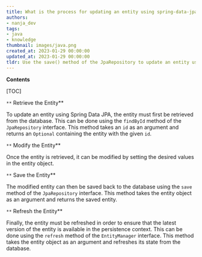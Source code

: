 ```yaml
---
title: What is the process for updating an entity using spring-data-jpa?
authors:
- nanja_dev
tags:
- java
- knowledge
thumbnail: images/java.png
created_at: 2023-01-29 00:00:00
updated_at: 2023-01-29 00:00:00
tldr: Use the save() method of the JpaRepository to update an entity using spring-data-jpa in Java.
---
```


**Contents**

[TOC]

`**` Retrieve the Entity**

To update an entity using Spring Data JPA, the entity must first be retrieved from the database. This can be done using the `findById` method of the `JpaRepository` interface. This method takes an `id` as an argument and returns an `Optional` containing the entity with the given `id`.

`**` Modify the Entity**

Once the entity is retrieved, it can be modified by setting the desired values in the entity object.

`**` Save the Entity**

The modified entity can then be saved back to the database using the `save` method of the `JpaRepository` interface. This method takes the entity object as an argument and returns the saved entity.

`**` Refresh the Entity**

Finally, the entity must be refreshed in order to ensure that the latest version of the entity is available in the persistence context. This can be done using the `refresh` method of the `EntityManager` interface. This method takes the entity object as an argument and refreshes its state from the database.

